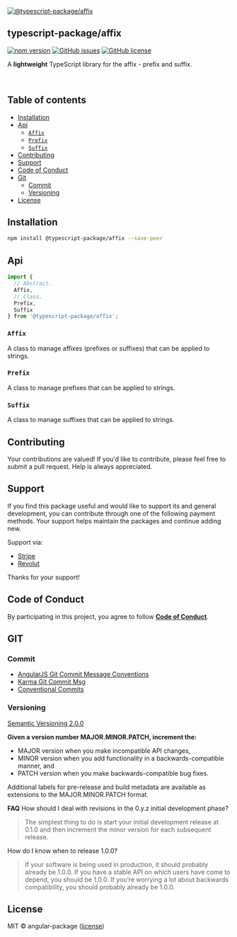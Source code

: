 <a href="https://www.typescriptlang.org/">
  <img
    src="https://avatars.githubusercontent.com/u/189666396?s=150&u=9d55b1eb4ce258974ead76bf07ccf49ef0eb0ea7&v=4"
    title="@typescript-package/affix"
  />
</a>

## typescript-package/affix

<!-- npm badge -->
[![npm version][typescript-package-npm-badge-svg]][typescript-package-npm-badge]
[![GitHub issues][typescript-package-badge-issues]][typescript-package-issues]
[![GitHub license][typescript-package-badge-license]][typescript-package-license]

A **lightweight** TypeScript library for the affix - prefix and suffix.

<br>

## Table of contents

- [Installation](#installation)
- [Api](#api)
  - [`Affix`](#affix)
  - [`Prefix`](#prefix)
  - [`Suffix`](#suffix)
- [Contributing](#contributing)
- [Support](#support)
- [Code of Conduct](#code-of-conduct)
- [Git](#git)
  - [Commit](#commit)
  - [Versioning](#versioning)
- [License](#license)

## Installation

```bash
npm install @typescript-package/affix --save-peer
```

## Api

```typescript
import {
  // Abstract.
  Affix,
  // Class.
  Prefix,
  Suffix
} from '@typescript-package/affix';
```

### `Affix`

A class to manage affixes (prefixes or suffixes) that can be applied to strings.

### `Prefix`

A class to manage prefixes that can be applied to strings.

### `Suffix`

A class to manage suffixes that can be applied to strings.

## Contributing

Your contributions are valued! If you'd like to contribute, please feel free to submit a pull request. Help is always appreciated.

## Support

If you find this package useful and would like to support its and general development, you can contribute through one of the following payment methods. Your support helps maintain the packages and continue adding new.

Support via:

- [Stripe](https://donate.stripe.com/dR614hfDZcJE3wAcMM)
- [Revolut](https://checkout.revolut.com/pay/048b10a3-0e10-42c8-a917-e3e9cb4c8e29)

Thanks for your support!

## Code of Conduct

By participating in this project, you agree to follow **[Code of Conduct](https://www.contributor-covenant.org/version/2/1/code_of_conduct/)**.

## GIT

### Commit

- [AngularJS Git Commit Message Conventions][git-commit-angular]
- [Karma Git Commit Msg][git-commit-karma]
- [Conventional Commits][git-commit-conventional]

### Versioning

[Semantic Versioning 2.0.0][git-semver]

**Given a version number MAJOR.MINOR.PATCH, increment the:**

- MAJOR version when you make incompatible API changes,
- MINOR version when you add functionality in a backwards-compatible manner, and
- PATCH version when you make backwards-compatible bug fixes.

Additional labels for pre-release and build metadata are available as extensions to the MAJOR.MINOR.PATCH format.

**FAQ**
How should I deal with revisions in the 0.y.z initial development phase?

> The simplest thing to do is start your initial development release at 0.1.0 and then increment the minor version for each subsequent release.

How do I know when to release 1.0.0?

> If your software is being used in production, it should probably already be 1.0.0. If you have a stable API on which users have come to depend, you should be 1.0.0. If you’re worrying a lot about backwards compatibility, you should probably already be 1.0.0.

## License

MIT © angular-package ([license][typescript-package-license])

<!-- This package: typescript-package  -->
  <!-- GitHub: badges -->
  [typescript-package-badge-issues]: https://img.shields.io/github/issues/typescript-package/affix
  [typescript-package-badge-forks]: https://img.shields.io/github/forks/typescript-package/affix
  [typescript-package-badge-stars]: https://img.shields.io/github/stars/typescript-package/affix
  [typescript-package-badge-license]: https://img.shields.io/github/license/typescript-package/affix
  <!-- GitHub: badges links -->
  [typescript-package-issues]: https://github.com/typescript-package/affix/issues
  [typescript-package-forks]: https://github.com/typescript-package/affix/network
  [typescript-package-license]: https://github.com/typescript-package/affix/blob/master/LICENSE
  [typescript-package-stars]: https://github.com/typescript-package/affix/stargazers
<!-- This package -->

<!-- Package: typescript-package -->
  <!-- npm -->
  [typescript-package-npm-badge-svg]: https://badge.fury.io/js/%40typescript-package%2Faffix.svg
  [typescript-package-npm-badge]: https://badge.fury.io/js/%40typescript-package%2Faffix

<!-- GIT -->
[git-semver]: http://semver.org/

<!-- GIT: commit -->
[git-commit-angular]: https://gist.github.com/stephenparish/9941e89d80e2bc58a153
[git-commit-karma]: http://karma-runner.github.io/0.10/dev/git-commit-msg.html
[git-commit-conventional]: https://www.conventionalcommits.org/en/v1.0.0/
